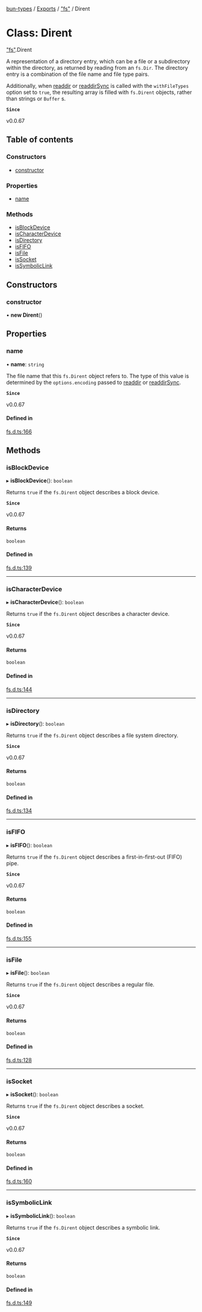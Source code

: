 [bun-types](https://github.com/oven-sh/bun-types/blob/master/api-docs/README.md) / [Exports](https://github.com/oven-sh/bun-types/blob/master/api-docs/modules.md) / ["fs"](https://github.com/oven-sh/bun-types/blob/master/api-docs/modules/fs_.md) / Dirent

# Class: Dirent

["fs"](https://github.com/oven-sh/bun-types/blob/master/api-docs/modules/fs_.md).Dirent

A representation of a directory entry, which can be a file or a subdirectory
within the directory, as returned by reading from an `fs.Dir`. The
directory entry is a combination of the file name and file type pairs.

Additionally, when [readdir](https://github.com/oven-sh/bun-types/blob/master/api-docs/modules/fs_.md#readdir) or [readdirSync](https://github.com/oven-sh/bun-types/blob/master/api-docs/modules/fs_.md#readdirsync) is called with
the `withFileTypes` option set to `true`, the resulting array is filled with `fs.Dirent` objects, rather than strings or `Buffer` s.

**`Since`**

v0.0.67

## Table of contents

### Constructors

- [constructor](https://github.com/oven-sh/bun-types/blob/master/api-docs/classes/fs_.Dirent.md#constructor)

### Properties

- [name](https://github.com/oven-sh/bun-types/blob/master/api-docs/classes/fs_.Dirent.md#name)

### Methods

- [isBlockDevice](https://github.com/oven-sh/bun-types/blob/master/api-docs/classes/fs_.Dirent.md#isblockdevice)
- [isCharacterDevice](https://github.com/oven-sh/bun-types/blob/master/api-docs/classes/fs_.Dirent.md#ischaracterdevice)
- [isDirectory](https://github.com/oven-sh/bun-types/blob/master/api-docs/classes/fs_.Dirent.md#isdirectory)
- [isFIFO](https://github.com/oven-sh/bun-types/blob/master/api-docs/classes/fs_.Dirent.md#isfifo)
- [isFile](https://github.com/oven-sh/bun-types/blob/master/api-docs/classes/fs_.Dirent.md#isfile)
- [isSocket](https://github.com/oven-sh/bun-types/blob/master/api-docs/classes/fs_.Dirent.md#issocket)
- [isSymbolicLink](https://github.com/oven-sh/bun-types/blob/master/api-docs/classes/fs_.Dirent.md#issymboliclink)

## Constructors

### constructor

• **new Dirent**()

## Properties

### name

• **name**: `string`

The file name that this `fs.Dirent` object refers to. The type of this
value is determined by the `options.encoding` passed to [readdir](https://github.com/oven-sh/bun-types/blob/master/api-docs/modules/fs_.md#readdir) or [readdirSync](https://github.com/oven-sh/bun-types/blob/master/api-docs/modules/fs_.md#readdirsync).

**`Since`**

v0.0.67

#### Defined in

[fs.d.ts:166](https://github.com/valgaze/bun-types/blob/6f8dbf8/fs.d.ts#L166)

## Methods

### isBlockDevice

▸ **isBlockDevice**(): `boolean`

Returns `true` if the `fs.Dirent` object describes a block device.

**`Since`**

v0.0.67

#### Returns

`boolean`

#### Defined in

[fs.d.ts:139](https://github.com/valgaze/bun-types/blob/6f8dbf8/fs.d.ts#L139)

___

### isCharacterDevice

▸ **isCharacterDevice**(): `boolean`

Returns `true` if the `fs.Dirent` object describes a character device.

**`Since`**

v0.0.67

#### Returns

`boolean`

#### Defined in

[fs.d.ts:144](https://github.com/valgaze/bun-types/blob/6f8dbf8/fs.d.ts#L144)

___

### isDirectory

▸ **isDirectory**(): `boolean`

Returns `true` if the `fs.Dirent` object describes a file system
directory.

**`Since`**

v0.0.67

#### Returns

`boolean`

#### Defined in

[fs.d.ts:134](https://github.com/valgaze/bun-types/blob/6f8dbf8/fs.d.ts#L134)

___

### isFIFO

▸ **isFIFO**(): `boolean`

Returns `true` if the `fs.Dirent` object describes a first-in-first-out
(FIFO) pipe.

**`Since`**

v0.0.67

#### Returns

`boolean`

#### Defined in

[fs.d.ts:155](https://github.com/valgaze/bun-types/blob/6f8dbf8/fs.d.ts#L155)

___

### isFile

▸ **isFile**(): `boolean`

Returns `true` if the `fs.Dirent` object describes a regular file.

**`Since`**

v0.0.67

#### Returns

`boolean`

#### Defined in

[fs.d.ts:128](https://github.com/valgaze/bun-types/blob/6f8dbf8/fs.d.ts#L128)

___

### isSocket

▸ **isSocket**(): `boolean`

Returns `true` if the `fs.Dirent` object describes a socket.

**`Since`**

v0.0.67

#### Returns

`boolean`

#### Defined in

[fs.d.ts:160](https://github.com/valgaze/bun-types/blob/6f8dbf8/fs.d.ts#L160)

___

### isSymbolicLink

▸ **isSymbolicLink**(): `boolean`

Returns `true` if the `fs.Dirent` object describes a symbolic link.

**`Since`**

v0.0.67

#### Returns

`boolean`

#### Defined in

[fs.d.ts:149](https://github.com/valgaze/bun-types/blob/6f8dbf8/fs.d.ts#L149)
